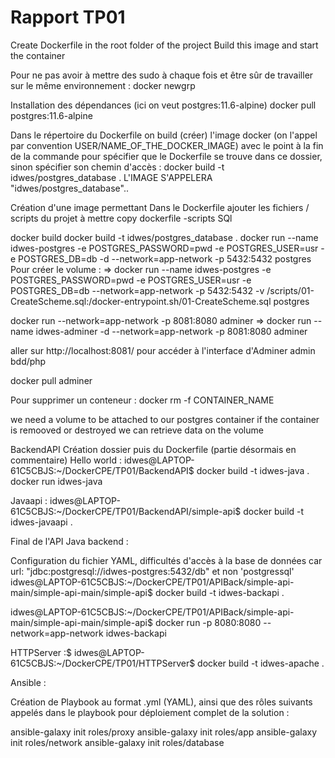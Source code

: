 # Rapport TP01    
Create Dockerfile in the root folder of the project
Build this image and start the container 

Pour ne pas avoir à mettre des sudo à chaque fois et être sûr de travailler sur le même environnement :
docker newgrp

Installation des dépendances (ici on veut postgres:11.6-alpine)
docker pull postgres:11.6-alpine

Dans le répertoire du Dockerfile on build (créer) l'image docker (on l'appel par convention USER/NAME_OF_THE_DOCKER_IMAGE) avec le point à la fin de la commande pour spécifier que le Dockerfile se trouve dans ce dossier, sinon spécifier son chemin d'accès :
docker build -t idwes/postgres_database .
L'IMAGE S'APPELERA "idwes/postgres_database"..

Création d'une image permettant 
Dans le Dockerfile ajouter les fichiers / scripts du projet à mettre 
copy dockerfile -scripts SQl

docker build
docker build -t idwes/postgres_database .
docker run --name idwes-postgres -e POSTGRES_PASSWORD=pwd -e POSTGRES_USER=usr -e POSTGRES_DB=db -d --network=app-network -p 5432:5432 postgres 
Pour créer le volume :
=> docker run --name idwes-postgres -e POSTGRES_PASSWORD=pwd -e POSTGRES_USER=usr -e POSTGRES_DB=db --network=app-network -p 5432:5432 -v /scripts/01-CreateScheme.sql:/docker-entrypoint.sh/01-CreateScheme.sql postgres

docker run --network=app-network -p 8081:8080 adminer
=> docker run --name idwes-adminer -d --network=app-network -p 8081:8080 adminer

aller sur http://localhost:8081/ pour accéder à l'interface d'Adminer admin bdd/php


docker pull adminer

Pour supprimer un conteneur :
docker rm -f CONTAINER_NAME

we need a volume to be attached to our postgres container if the container is remooved or destroyed we can retrieve data on the volume 





BackendAPI
Création dossier puis du Dockerfile (partie désormais en commentaire)
Hello world :
idwes@LAPTOP-61C5CBJS:~/DockerCPE/TP01/BackendAPI$ docker build -t idwes-java .
docker run idwes-java

Javaapi :
idwes@LAPTOP-61C5CBJS:~/DockerCPE/TP01/BackendAPI/simple-api$ docker build -t idwes-javaapi .

Final de l'API Java backend :

Configuration du fichier YAML, difficultés d'accès à la base de données car url: "jdbc:postgresql://idwes-postgres:5432/db" et non 'postgressql'
idwes@LAPTOP-61C5CBJS:~/DockerCPE/TP01/APIBack/simple-api-main/simple-api-main/simple-api$ docker build -t idwes-backapi .

idwes@LAPTOP-61C5CBJS:~/DockerCPE/TP01/APIBack/simple-api-main/simple-api-main/simple-api$ docker run -p 8080:8080 --network=app-network idwes-backapi


HTTPServer :$
idwes@LAPTOP-61C5CBJS:~/DockerCPE/TP01/HTTPServer$ docker build -t idwes-apache .


Ansible :

Création de Playbook au format .yml (YAML), ainsi que des rôles suivants appelés dans le playbook pour déploiement complet de la solution :

ansible-galaxy init roles/proxy
ansible-galaxy init roles/app
ansible-galaxy init roles/network
ansible-galaxy init roles/database

